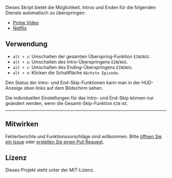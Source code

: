 Dieses Skript bietet die Möglichkeit, Intros und Enden für die folgenden Dienste automatisch zu überspringen:

- [Prime Video](https://amazon.co.jp/gp/video/storefront)
- [Netflix](https://netflix.com)

## Verwendung

- `alt + z`: Umschalten der gesamten Überspring-Funktion `EIN`/`AUS`.
- `alt + x`: Umschalten des Intro-Überspringens `EIN`/`AUS`.
- `alt + c`: Umschalten des Ending-Überspringens `EIN`/`AUS`.
- `alt + n`: Klicken die Schaltfläche `Nächste Episode`.

Den Status der Intro- und End-Skip-Funktionen kann man in der HUD-Anzeige oben links auf dem Bildschirm sehen.

Die individuellen Einstellungen für das Intro- und End-Skip können nur geändert werden, wenn die Gesamt-Skip-Funktion `EIN` ist.

---

## Mitwirken

Fehlerberichte und Funktionsvorschläge sind willkommen. Bitte [öffnen Sie ein Issue](https://github.com/yossy17/stream-skipper/issues) oder [erstellen Sie einen Pull Request](https://github.com/yossy17/stream-skipper/pulls).

## Lizenz

Dieses Projekt steht unter der MIT-Lizenz.
